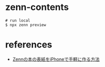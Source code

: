 # zenn-contents

```shell
# run local
$ npx zenn preview
```

# references

- [Zennの本の表紙をiPhoneで手軽に作る方法](https://zenn.dev/karaage0703/articles/a8dd96401f8f70)